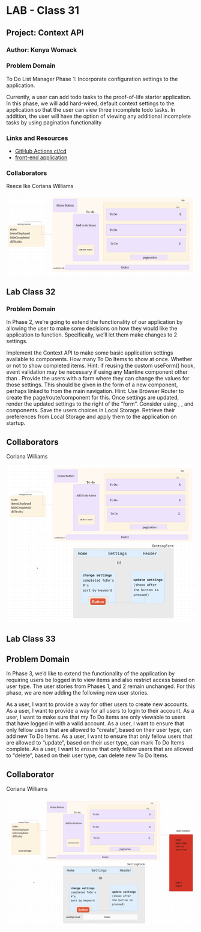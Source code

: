 # LAB - Class 31

## Project: Context API

### Author: Kenya Womack

### Problem Domain

To Do List Manager Phase 1: Incorporate configuration settings to the application.

Currently, a user can add todo tasks to the proof-of-life starter application. In this phase, we will add hard-wired, default context settings to the application so that the user can view three incomplete todo tasks. In addition, the user will have the option of viewing any additional incomplete tasks by using pagination functionality

### Links and Resources

- [GitHub Actions ci/cd](https://github.com/KenyaWomack/todoapp/actions)
- [front-end application](https://codesandbox.io/p/github/KenyaWomack/todoapp/main?workspaceId=74e570a2-0464-4872-a1b6-feb4865179af)

### Collaborators

Reece 
Ike
Coriana Williams

![UML 31](UML31.png)

## Lab Class 32

### Problem Domain

In Phase 2, we’re going to extend the functionality of our application by allowing the user to make some decisions on how they would like the application to function. Specifically, we’ll let them make changes to 2 settings.

Implement the Context API to make some basic application settings available to components.
How many To Do Items to show at once.
Whether or not to show completed items.
Hint: if reusing the custom useForm() hook, event validation may be necessary if using any Mantine component other than <TextInput />.
Provide the users with a form where they can change the values for those settings.
This should be given in the form of a new component, perhaps linked to from the main navigation.
Hint: Use Browser Router to create the page/route/component for this.
Once settings are updated, render the updated settings to the right of the “form”. Consider using <Grid />, <Card />, and <When /> components.
Save the users choices in Local Storage.
Retrieve their preferences from Local Storage and apply them to the application on startup.

## Collaborators

Coriana Williams

![UML 32](UML32.png)

## Lab Class 33

## Problem Domain

In Phase 3, we’d like to extend the functionality of the application by requiring users be logged in to view items and also restrict access based on user type. The user stories from Phases 1, and 2 remain unchanged. For this phase, we are now adding the following new user stories.

As a user, I want to provide a way for other users to create new accounts.
As a user, I want to provide a way for all users to login to their account.
As a user, I want to make sure that my To Do items are only viewable to users that have logged in with a valid account.
As a user, I want to ensure that only fellow users that are allowed to “create”, based on their user type, can add new To Do Items.
As a user, I want to ensure that only fellow users that are allowed to “update”, based on their user type, can mark To Do Items complete.
As a user, I want to ensure that only fellow users that are allowed to “delete”, based on their user type, can delete new To Do Items.

## Collaborator

Coriana Williams

![UML 33](UML33.png)
